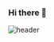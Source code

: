 ### Hi there 👋

![header](https://capsule-render.vercel.app/api?type=waving&color=blue&height=200&section=header&text=veblen1's%20github&fontSize=50)
